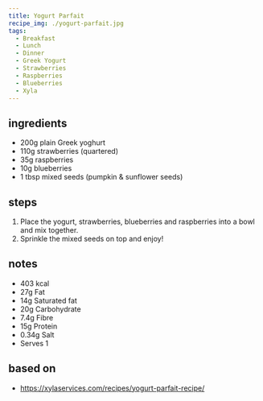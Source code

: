 ```yaml
---
title: Yogurt Parfait
recipe_img: ./yogurt-parfait.jpg
tags:
  - Breakfast
  - Lunch
  - Dinner
  - Greek Yogurt
  - Strawberries
  - Raspberries
  - Blueberries
  - Xyla
---
```


<!-- markdownlint-disable MD024 -->

## ingredients

- 200g plain Greek yoghurt​
- 110g strawberries (quartered​)
- 35g raspberries​
- 10g blueberries​
- 1 tbsp mixed seeds (pumpkin & sunflower seeds)​

## steps

1. Place the yogurt, strawberries, blueberries and raspberries into a bowl and mix together.​
2. Sprinkle the mixed seeds on top and enjoy!​

## notes

- 403 kcal​
- 27g Fat​
- 14g Saturated fat​
- 20g Carbohydrate​
- 7.4g Fibre​
- 15g Protein​
- 0.34g Salt
- Serves 1

## based on

- https://xylaservices.com/recipes/yogurt-parfait-recipe/
<!-- markdownlint-enable MD024 -->
